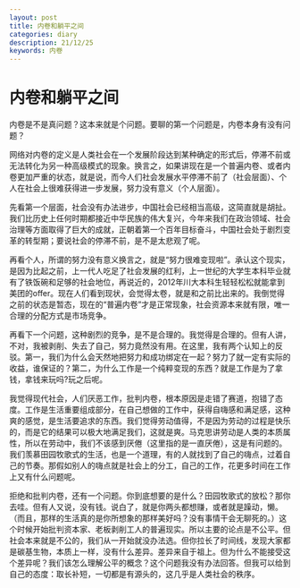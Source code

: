 ```yaml
---
layout: post
title: 内卷和躺平之间
categories: diary
description: 21/12/25
keywords: 内卷
---
```


# 内卷和躺平之间

内卷是不是真问题？这本来就是个问题。要聊的第一个问题是，内卷本身有没有问题？

网络对内卷的定义是人类社会在一个发展阶段达到某种确定的形式后，停滞不前或无法转化为另一种高级模式的现象。换言之，如果讲现在是一个普遍内卷、或者内卷更加严重的状态，就是说，而今人们社会发展水平停滞不前了（社会层面）、个人在社会上很难获得进一步发展，努力没有意义（个人层面）。

先看第一个层面，社会没有办法进步，中国社会已经相当高级，这简直就是胡扯。我们比历史上任何时期都接近中华民族的伟大复兴，今年来我们在政治领域、社会治理等方面取得了巨大的成就，正朝着第一个百年目标奋斗，中国社会处于剧烈变革的转型期；要说社会的停滞不前，是不是太悲观了呢。

再看个人，所谓的努力没有意义换言之，就是“努力很难变现啦”。承认这个现实，是因为比起之前，上一代人吃足了社会发展的红利，上一世纪的大学生本科毕业就有了铁饭碗和足够的社会地位，再说近的，2012年川大本科生轻轻松松就能拿到美团的offer。现在人们看到现状，会觉得太卷，就是和之前比出来的。我倒觉得之前的状态是暂态，现在的“普遍内卷”才是正常现象，社会资源本来就有限，唯一合理的分配方式是市场竞争。

再看下一个问题，这种剧烈的竞争，是不是合理的。我觉得是合理的。但有人讲，不对，我被剥削、失去了自己，努力竟然没有用。在这里，我有两个认知上的反驳。第一，我们为什么会天然地把努力和成功绑定在一起？努力了就一定有实际的收益，谁保证的？第二，为什么工作是一个纯粹变现的东西？就是工作是为了拿钱，拿钱来玩吗?玩之后呢。

我觉得现代社会，人们厌恶工作，批判内卷，根本原因是走错了赛道，抱错了态度。工作是生活重要组成部分，在自己想做的工作中，获得自嗨感和满足感，这种爽的感觉，是生活要追求的东西。我们觉得劳动值得，不是因为劳动的过程是快乐的，而是它的结果可以极大地满足我们，这就是爽。马克思讲劳动是人类的本质属性，所以在劳动中，我们不该感到厌倦（这里指的是一直厌倦），这是有问题的。我们羡慕田园牧歌式的生活，也是一个道理，有的人就找到了自己的嗨点，过着自己的节奏。那假如别人的嗨点就是社会上的分工，自己的工作，花更多时间在工作上又有什么问题呢。

拒绝和批判内卷，还有一个问题。你到底想要的是什么？田园牧歌式的放松？那你去哇。但有人又说，没有钱。说白了，就是你两头都想赚，或者就是躁动，懒。（而且，那样的生活真的是你所想象的那样美好吗？没有事情干会无聊死的。）这个时候开始批判资本家、老板剥削工人的普遍现实。所以主要的论点是不公平。但社会本来就是不公的，我们从一开始就没办法选。但你拉长了时间线，发现大家都是碳基生物，本质上一样，没有什么差异。差异来自于祖上。但为什么不能接受这个差异呢？我们该怎么理解公平的概念？这个问题我没有办法回答。但我可以给到自己的态度：取长补短，一切都是有源头的，这几乎是人类社会的秩序。



